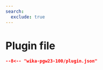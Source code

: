 ```yaml
---
search:
  exclude: true
---
```


# Plugin file

```` json title="Plugin configuration file"
--8<-- "wika-pgw23-100/plugin.json"
````
